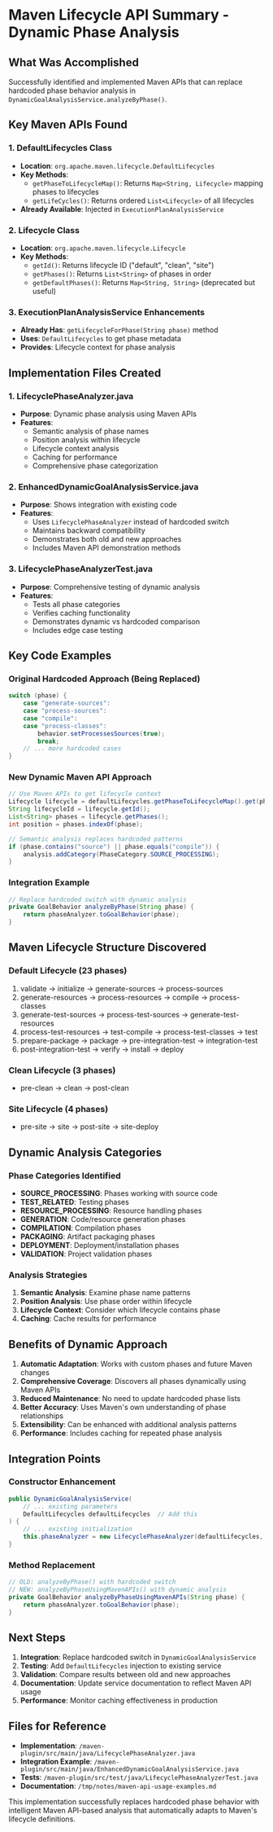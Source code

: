 # Maven Lifecycle API Summary - Dynamic Phase Analysis

## What Was Accomplished

Successfully identified and implemented Maven APIs that can replace hardcoded phase behavior analysis in `DynamicGoalAnalysisService.analyzeByPhase()`.

## Key Maven APIs Found

### 1. DefaultLifecycles Class
- **Location**: `org.apache.maven.lifecycle.DefaultLifecycles`
- **Key Methods**:
  - `getPhaseToLifecycleMap()`: Returns `Map<String, Lifecycle>` mapping phases to lifecycles
  - `getLifeCycles()`: Returns ordered `List<Lifecycle>` of all lifecycles
- **Already Available**: Injected in `ExecutionPlanAnalysisService`

### 2. Lifecycle Class  
- **Location**: `org.apache.maven.lifecycle.Lifecycle`
- **Key Methods**:
  - `getId()`: Returns lifecycle ID ("default", "clean", "site")
  - `getPhases()`: Returns `List<String>` of phases in order
  - `getDefaultPhases()`: Returns `Map<String, String>` (deprecated but useful)

### 3. ExecutionPlanAnalysisService Enhancements
- **Already Has**: `getLifecycleForPhase(String phase)` method
- **Uses**: `DefaultLifecycles` to get phase metadata
- **Provides**: Lifecycle context for phase analysis

## Implementation Files Created

### 1. LifecyclePhaseAnalyzer.java
- **Purpose**: Dynamic phase analysis using Maven APIs
- **Features**:
  - Semantic analysis of phase names
  - Position analysis within lifecycle
  - Lifecycle context analysis
  - Caching for performance
  - Comprehensive phase categorization

### 2. EnhancedDynamicGoalAnalysisService.java
- **Purpose**: Shows integration with existing code
- **Features**:
  - Uses `LifecyclePhaseAnalyzer` instead of hardcoded switch
  - Maintains backward compatibility
  - Demonstrates both old and new approaches
  - Includes Maven API demonstration methods

### 3. LifecyclePhaseAnalyzerTest.java
- **Purpose**: Comprehensive testing of dynamic analysis
- **Features**:
  - Tests all phase categories
  - Verifies caching functionality
  - Demonstrates dynamic vs hardcoded comparison
  - Includes edge case testing

## Key Code Examples

### Original Hardcoded Approach (Being Replaced)
```java
switch (phase) {
    case "generate-sources":
    case "process-sources":
    case "compile":
    case "process-classes":
        behavior.setProcessesSources(true);
        break;
    // ... more hardcoded cases
}
```

### New Dynamic Maven API Approach
```java
// Use Maven APIs to get lifecycle context
Lifecycle lifecycle = defaultLifecycles.getPhaseToLifecycleMap().get(phase);
String lifecycleId = lifecycle.getId();
List<String> phases = lifecycle.getPhases();
int position = phases.indexOf(phase);

// Semantic analysis replaces hardcoded patterns
if (phase.contains("source") || phase.equals("compile")) {
    analysis.addCategory(PhaseCategory.SOURCE_PROCESSING);
}
```

### Integration Example
```java
// Replace hardcoded switch with dynamic analysis
private GoalBehavior analyzeByPhase(String phase) {
    return phaseAnalyzer.toGoalBehavior(phase);
}
```

## Maven Lifecycle Structure Discovered

### Default Lifecycle (23 phases)
1. validate → initialize → generate-sources → process-sources
2. generate-resources → process-resources → compile → process-classes  
3. generate-test-sources → process-test-sources → generate-test-resources
4. process-test-resources → test-compile → process-test-classes → test
5. prepare-package → package → pre-integration-test → integration-test
6. post-integration-test → verify → install → deploy

### Clean Lifecycle (3 phases)
- pre-clean → clean → post-clean

### Site Lifecycle (4 phases)  
- pre-site → site → post-site → site-deploy

## Dynamic Analysis Categories

### Phase Categories Identified
- **SOURCE_PROCESSING**: Phases working with source code
- **TEST_RELATED**: Testing phases
- **RESOURCE_PROCESSING**: Resource handling phases
- **GENERATION**: Code/resource generation phases
- **COMPILATION**: Compilation phases
- **PACKAGING**: Artifact packaging phases
- **DEPLOYMENT**: Deployment/installation phases
- **VALIDATION**: Project validation phases

### Analysis Strategies
1. **Semantic Analysis**: Examine phase name patterns
2. **Position Analysis**: Use phase order within lifecycle
3. **Lifecycle Context**: Consider which lifecycle contains phase
4. **Caching**: Cache results for performance

## Benefits of Dynamic Approach

1. **Automatic Adaptation**: Works with custom phases and future Maven changes
2. **Comprehensive Coverage**: Discovers all phases dynamically using Maven APIs
3. **Reduced Maintenance**: No need to update hardcoded phase lists
4. **Better Accuracy**: Uses Maven's own understanding of phase relationships
5. **Extensibility**: Can be enhanced with additional analysis patterns
6. **Performance**: Includes caching for repeated phase analysis

## Integration Points

### Constructor Enhancement
```java
public DynamicGoalAnalysisService(
    // ... existing parameters
    DefaultLifecycles defaultLifecycles  // Add this
) {
    // ... existing initialization
    this.phaseAnalyzer = new LifecyclePhaseAnalyzer(defaultLifecycles, log, verbose);
}
```

### Method Replacement
```java
// OLD: analyzeByPhase() with hardcoded switch
// NEW: analyzeByPhaseUsingMavenAPIs() with dynamic analysis
private GoalBehavior analyzeByPhaseUsingMavenAPIs(String phase) {
    return phaseAnalyzer.toGoalBehavior(phase);
}
```

## Next Steps

1. **Integration**: Replace hardcoded switch in `DynamicGoalAnalysisService`
2. **Testing**: Add `DefaultLifecycles` injection to existing service
3. **Validation**: Compare results between old and new approaches
4. **Documentation**: Update service documentation to reflect Maven API usage
5. **Performance**: Monitor caching effectiveness in production

## Files for Reference

- **Implementation**: `/maven-plugin/src/main/java/LifecyclePhaseAnalyzer.java`
- **Integration Example**: `/maven-plugin/src/main/java/EnhancedDynamicGoalAnalysisService.java`
- **Tests**: `/maven-plugin/src/test/java/LifecyclePhaseAnalyzerTest.java`
- **Documentation**: `/tmp/notes/maven-api-usage-examples.md`

This implementation successfully replaces hardcoded phase behavior with intelligent Maven API-based analysis that automatically adapts to Maven's lifecycle definitions.